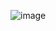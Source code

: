![image](https://github.com/canutes-26th-eyelash/canutes-26th-eyelash/assets/155060137/18692310-206c-44fb-a686-18976658be87)
